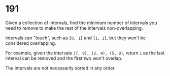 [_metadata_:number]:-      "191"
[_metadata_:difficulty]:-  "Easy"
[_metadata_:asker]:-       "Stripe"
[_metadata_:tags]:-        "list"

# 191

Given a collection of intervals, find the minimum number of intervals you need to remove to make the rest of the intervals non-overlapping.

Intervals can "touch", such as `[0, 1]` and `[1, 2]`, but they won't be considered overlapping.

For example, given the intervals `(7, 9), (2, 4), (5, 8)`, return `1` as the last interval can be removed and the first two won't overlap.

The intervals are not necessarily sorted in any order.
